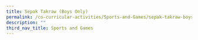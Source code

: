 ```yaml
---
title: Sepak Takraw (Boys Only)
permalink: /co-curricular-activities/Sports-and-Games/sepak-takraw-boys-only/
description: ""
third_nav_title: Sports and Games
---
```


